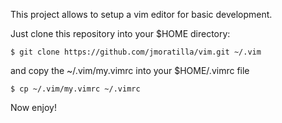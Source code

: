 This project allows to setup a vim editor for basic development.

Just clone this repository into your $HOME directory:

```shell
$ git clone https://github.com/jmoratilla/vim.git ~/.vim
```

and copy the ~/.vim/my.vimrc into your $HOME/.vimrc file

```shell
$ cp ~/.vim/my.vimrc ~/.vimrc
```

Now enjoy!

